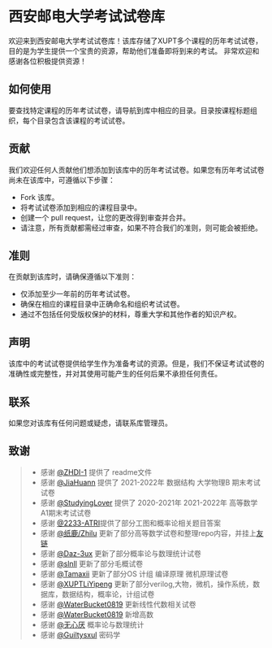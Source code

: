 # 西安邮电大学考试试卷库
欢迎来到西安邮电大学考试试卷库！该库存储了XUPT多个课程的历年考试试卷，目的是为学生提供一个宝贵的资源，帮助他们准备即将到来的考试。
非常欢迎和感谢各位积极提供资源！

## 如何使用
要查找特定课程的历年考试试卷，请导航到库中相应的目录。目录按课程标题组织，每个目录包含该课程的考试试卷。

## 贡献
我们欢迎任何人贡献他们想添加到该库中的历年考试试卷。如果您有历年考试试卷尚未在该库中，可遵循以下步骤：

* Fork 该库。
* 将考试试卷添加到相应的课程目录中。
* 创建一个 pull request，让您的更改得到审查并合并。
* 请注意，所有贡献都需经过审查，如果不符合我们的准则，则可能会被拒绝。

## 准则
在贡献到该库时，请确保遵循以下准则：

* 仅添加至少一年前的历年考试试卷。
* 确保在相应的课程目录中正确命名和组织考试试卷。
* 通过不包括任何受版权保护的材料，尊重大学和其他作者的知识产权。

## 声明
该库中的考试试卷提供给学生作为准备考试的资源。但是，我们不保证考试试卷的准确性或完整性，并对其使用可能产生的任何后果不承担任何责任。

## 联系
如果您对该库有任何问题或疑虑，请联系库管理员。

## 致谢

> - 感谢 [@ZHDI-1](https://github.com/ZHDI-1) 提供了 readme文件
> - 感谢 [@JiaHuann](https://github.com/JiaHuann) 提供了 2021-2022年 数据结构 大学物理B 期末考试试卷
> - 感谢 [@StudyingLover](https://github.com/StudyingLover) 提供了 2020-2021年 2021-2022年 高等数学A1期末考试试卷
> - 感谢 [@2233-ATRI](https://github.com/2233-ATRI)提供了部分工图和概率论相关题目答案
> - 感谢 [@纸鹿/Zhilu](https://github.com/L33Z22L11) 更新了部分高等数学试卷和整理repo内容，并挂上[友链](https://cooo.site)
> - 感谢 [@Daz-3ux](https://github.com/Daz-3ux) 更新了部分概率论与数理统计试卷
> - 感谢 [@slnll](https://github.com/slnll) 更新了部分毛概试卷
> - 感谢 [@Tamaxii](https://github.com/lys122519) 更新了部分OS 计组 编译原理 微机原理试卷
> - 感谢 [@XUPTLiYipeng](https://github.com/XUPTLiYipeng) 更新了部分verilog,大物，微机，操作系统，数据库，数据结构，概率论，计组试卷
> - 感谢 [@WaterBucket0819](https://github.com/WaterBucket0819) 更新线性代数相关试卷
> - 感谢 [@WaterBucket0819](https://github.com/WaterBucket0819) 新增高数
> - 感谢 [@无心厌](https://github.com/Syhaun) 概率论与数理统计
> - 感谢 [@Guiltysxul](https://github.com/Guiltysxul) 密码学